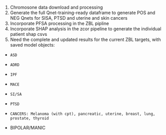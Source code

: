 1. Chromosone data download and processing
2. Generate the full Qnet-training-ready dataframe to generate POS and NEG Qnets for SISA, PTSD and uterine and skin cancers
3. Incorporate PFSA processing in the ZBL pipline
4. Incorporate SHAP analysis in the zcor pipeline to generate the individual patient shap csvs
5. Need the complete and updated results for the current ZBL targets,  with saved model objects:

*     ASD 
*     ADRD
*     IPF
*     MACE
*     SI/SA
*     PTSD
*     CANCERS: Melanoma (with cpt), pancreatic, uterine, breast, lung, prostate, thyroid
* 	BIPOLAR/MANIC


	